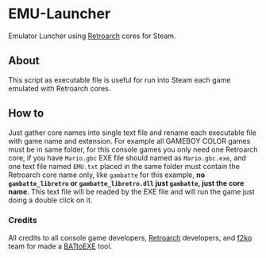 # EMU-Launcher
Emulator Luncher using [Retroarch](https://www.retroarch.com/ "Retroarch") cores for Steam.

## About
This script as executable file is useful for run into Steam each game emulated with Retroarch cores.

## How to
Just gather core names into single text file and rename each executable file with game name and extension. For example all GAMEBOY COLOR games must be in same folder, for this console games you only need one Retroarch core, if you have `Mario.gbc` EXE file should named as `Mario.gbc.exe`, and one text file named `EMU.txt` placed in the same folder must contain the Retroarch core name only, like `gambatte` for this example, **no `gambatte_libretro` or `gambatte_libretro.dll` just `gambatte`, just the core name**. This text file will be readed by the EXE file and will run the game just doing a double click on it.

### Credits
All credits to all console game developers, [Retroarch](https://www.retroarch.com/ "Retroarch") developers, and [f2ko](http://www.f2ko.de/en/b2e.php "f2ko") team for made a [BATtoEXE](http://www.f2ko.de/en/b2e.php "f2ko") tool.
